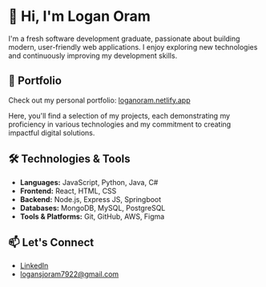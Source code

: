 # 👋 Hi, I'm Logan Oram

I'm a fresh software development graduate, passionate about building modern, user-friendly web applications. I enjoy exploring new technologies and continuously improving my development skills.

## 🚀 Portfolio

Check out my personal portfolio: [loganoram.netlify.app](https://loganoram.netlify.app)

Here, you'll find a selection of my projects, each demonstrating my proficiency in various technologies and my commitment to creating impactful digital solutions.

## 🛠️ Technologies & Tools

- **Languages:** JavaScript, Python, Java, C#
- **Frontend:** React, HTML, CSS
- **Backend:** Node.js, Express JS, Springboot
- **Databases:** MongoDB, MySQL, PostgreSQL
- **Tools & Platforms:** Git, GitHub, AWS, Figma

## 📫 Let's Connect

- [LinkedIn](www.linkedin.com/in/logan-oram-871293263)
- logansjoram7922@gmail.com
